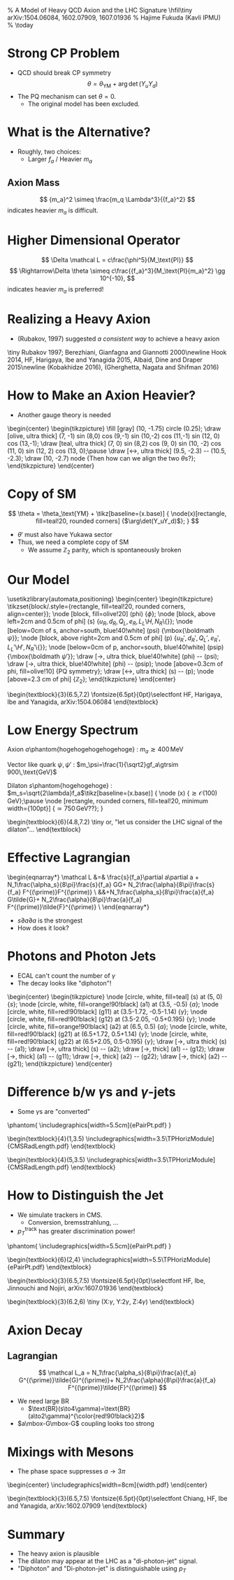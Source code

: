 % A Model of Heavy QCD Axion and the LHC Signature \hfil\tiny arXiv:1504.06084, 1602.07909, 1607.01936
% Hajime Fukuda (Kavli IPMU)
% \today <!--- pandoc -t beamer -V theme:metropolis -V fontsize:17pt -o presentation.pdf presentation.md -H ../header -->
# Strong CP Problem
* QCD should break CP symmetry
$$
\theta = \theta_\text{YM} + \arg\det(Y_uY_d)
$$
* The PQ mechanism can set $\theta=0$.
    * The original model has been excluded.

# What is the Alternative?
* Roughly, two choices:
    * Larger $f_a$ / Heavier $m_a$

## Axion Mass
$$
{m_a}^2 \simeq \frac{m_q \Lambda^3}{{f_a}^2}
$$
indicates heavier $m_a$ is difficult.

# Higher Dimensional Operator
$$
\Delta \mathcal L = c\frac{\phi^5}{M_\text{Pl}}
$$
$$
\Rightarrow\Delta \theta \simeq c\frac{{f_a}^3}{M_\text{Pl}{m_a}^2} \gg 10^{-10},
$$
indicates heavier $m_a$ is preferred!

# Realizing a Heavy Axion
* (Rubakov, 1997) suggested *a consistent way* to achieve a heavy axion 

\tiny Rubakov 1997; Berezhiani, Gianfagna and Giannotti 2000\newline Hook 2014, HF, Harigaya, Ibe and Yanagida 2015, Albaid, Dine and Draper 2015\newline
(Kobakhidze 2016), (Gherghetta, Nagata and Shifman 2016)

# How to Make an Axion Heavier?
* Another gauge theory is needed 

\begin{center}
\begin{tikzpicture}
\fill [gray] (10, -1.75) circle (0.25);
\draw [olive, ultra thick]  (7, -1) sin (8,0) cos (9,-1) sin (10,-2) cos (11,-1) sin (12, 0) cos (13,-1);
\draw [teal, ultra thick] (7, 0) sin (8,2) cos (9, 0) sin (10, -2) cos (11, 0) sin (12, 2) cos (13, 0);\pause
\draw [<->, ultra thick] (9.5, -2.3) -- (10.5, -2.3);
\draw (10, -2.7) node {Then how can we align the two $\theta$s?};
\end{tikzpicture}
\end{center}

# Copy of SM
$$
\theta = \theta_\text{YM} + \tikz[baseline=(x.base)] {
  \node(x)[rectangle, fill=teal!20, rounded corners] {$\arg\det(Y_uY_d)$};
  }
$$

* $\theta'$ must also have Yukawa sector
* Thus, we need a complete copy of SM
    * We assume $\mathbb Z_2$ parity, which is spontaneously broken

# Our Model

\usetikzlibrary{automata,positioning}
\begin{center}
\begin{tikzpicture}
\tikzset{block/.style={rectangle, fill=teal!20, rounded corners, align=center}};
\node [block, fill=olive!20] (phi) {$\phi$};
\node [block, above left=2cm and 0.5cm of phi] (s) {$u_R,d_R,Q_L,e_R,L_L$\\$H,N_R$\\{}};
\node [below=0cm of s, anchor=south, blue!40!white] (psi) {\mbox{\boldmath $\psi$}};
\node [block, above right=2cm and 0.5cm of phi] (p) {$u_R',d_R',Q_L',e_R',L_L'$\\$H',N_R'$\\{}};
\node [below=0cm of p, anchor=south, blue!40!white] (psip) {\mbox{\boldmath $\psi'$}};
\draw [->, ultra thick, blue!40!white] (phi) -- (psi);
\draw [->, ultra thick, blue!40!white] (phi) -- (psip);
\node [above=0.3cm of phi, fill=olive!10] {PQ symmetry};
\draw [<->, ultra thick] (s) -- (p);
\node [above=2.3 cm of phi] {$\mathbb Z_2$};
\end{tikzpicture}
\end{center}

\begin{textblock}{3}(6.5,7.2)
\fontsize{6.5pt}{0pt}\selectfont HF, Harigaya, Ibe and Yanagida, arXiv:1504.06084
\end{textblock}

# Low Energy Spectrum
Axion $a$\phantom{hogehogehogehogehoge}
: $m_a\gtrsim 400\,\text{MeV}$

Vector like quark $\psi, \psi'$
: $m_\psi=\frac{1}{\sqrt2}gf_a\gtrsim 900\,\text{GeV}$

Dilaton $s$\phantom{hogehogehoge}
: $m_s=\sqrt{2\lambda}f_a$\tikz[baseline=(x.base)] {
  \node (x) {$\gtrsim \mathcal O(100)\,\text{GeV}$};\pause
  \node [rectangle, rounded corners, fill=teal!20, minimum width={100pt}] {$\simeq 750\,\text{GeV}$??};
}

\begin{textblock}{6}(4.8,7.2)
\tiny or, "let us consider the LHC signal of the dilaton"...
\end{textblock}

# Effective Lagrangian

\begin{eqnarray*}
\mathcal L &=& \frac{s}{f_a}\partial a\partial a + 
N_1\frac{\alpha_s}{8\pi}\frac{s}{f_a} GG+
 N_2\frac{\alpha}{8\pi}\frac{s}{f_a} F^{(\prime)}F^{(\prime)} \\
 &&+N_1\frac{\alpha_s}{8\pi}\frac{a}{f_a} G\tilde{G}+
 N_2\frac{\alpha}{8\pi}\frac{a}{f_a} F^{(\prime)}\tilde{F}^{(\prime)} \\
\end{eqnarray*}

* $s\partial a\partial a$ is the strongest
* How does it look?

# Photons and Photon Jets
* ECAL can't count the number of $\gamma$
* The decay looks like "diphoton"!
<!---    * TRT, a tracker just before ECAL, is able to count converted photons, although $4\gamma$ seems still allowed-->


\begin{center}
\begin{tikzpicture}
\node [circle, white, fill=teal] (s) at (5, 0) {$s$};
\node [circle, white, fill=orange!90!black] (a1) at (3.5, -0.5) {$a$};
\node [circle, white, fill=red!90!black] (g11) at (3.5-1.72, -0.5-1.14) {$\gamma$};
\node [circle, white, fill=red!90!black] (g12) at (3.5-2.05, -0.5+0.195) {$\gamma$};
\node [circle, white, fill=orange!90!black] (a2) at (6.5, 0.5) {$a$};
\node [circle, white, fill=red!90!black] (g21) at (6.5+1.72, 0.5+1.14) {$\gamma$};
\node [circle, white, fill=red!90!black] (g22) at (6.5+2.05, 0.5-0.195) {$\gamma$};
\draw [->, ultra thick] (s) -- (a1);
\draw [->, ultra thick] (s) -- (a2);
\draw [->, thick] (a1) -- (g12);
\draw [->, thick] (a1) -- (g11);
\draw [->, thick] (a2) -- (g22);
\draw [->, thick] (a2) -- (g21);
\end{tikzpicture}
\end{center}

# Difference b/w $\gamma$s and $\gamma$-jets
* Some $\gamma$s are "converted"

\phantom{
\includegraphics[width=5.5cm]{ePairPt.pdf}
}

\begin{textblock}{4}(1,3.5)
\includegraphics[width=3.5\TPHorizModule]{CMSRadLength.pdf}
\end{textblock}

\begin{textblock}{4}(5,3.5)
\includegraphics[width=3.5\TPHorizModule]{CMSRadLength.pdf}
\end{textblock}

# How to Distinguish the Jet
* We simulate trackers in CMS.
    * Conversion, bremsstrahlung, ...
* $p_T^\text{track}$ has greater discrimination power!

\phantom{
\includegraphics[width=5.5cm]{ePairPt.pdf}
}

\begin{textblock}{6}(2,4)
\includegraphics[width=5.5\TPHorizModule]{ePairPt.pdf}
\end{textblock}

\begin{textblock}{3}(6.5,7.5)
\fontsize{6.5pt}{0pt}\selectfont HF, Ibe, Jinnouchi and Nojiri, arXiv:1607.01936
\end{textblock}
 
\begin{textblock}{3}(6.2,6)
\tiny (X:$\gamma$, Y:$2\gamma$, Z:$4\gamma$)
\end{textblock}
 

# Axion Decay
## Lagrangian
$$
\mathcal L_a = N_1\frac{\alpha_s}{8\pi}\frac{a}{f_a} G^{(\prime)}\tilde{G}^{(\prime)}+ 
N_2\frac{\alpha}{8\pi}\frac{a}{f_a} F^{(\prime)}\tilde{F}^{(\prime)} $$

* We need large BR
    * $\text{BR}(s\to4\gamma)=\text{BR}(a\to2\gamma)^{\color{red!90!black}2}$
* $a\mbox-G\mbox-G$ coupling looks too strong


# Mixings with Mesons
* The phase space suppresses $a\to3\pi$


\begin{center}
\includegraphics[width=8cm]{width.pdf}
\end{center}

\begin{textblock}{3}(6.5,7.5)
\fontsize{6.5pt}{0pt}\selectfont Chiang, HF, Ibe and Yanagida, arXiv:1602.07909
\end{textblock}

# Summary
* The heavy axion is plausible
* The dilaton may appear at the LHC as a "di-photon-jet" signal.
* "Diphoton" and "Di-photon-jet" is distinguishable using $p_T$
